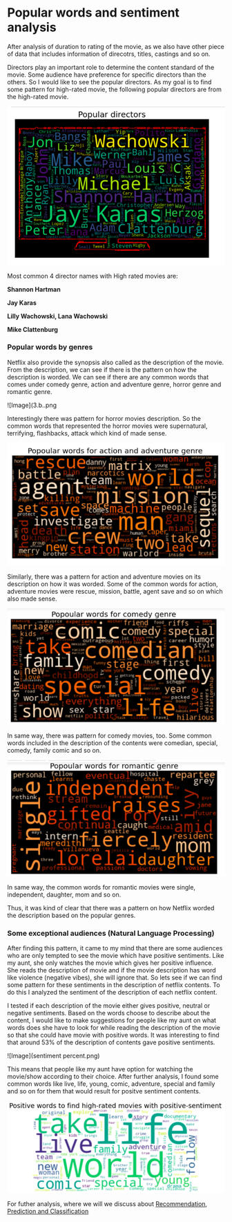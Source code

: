 
# Popular words and sentiment analysis

After analysis of duration to rating of the movie, as we also have other piece of data that includes information of direcotrs, titles, castings and so on.

Directors play an important role to determine the content standard of the movie. Some audience have preference for specific directors than the others. So I would like to see the popular
directors. As my goal is to find some pattern for high-rated movie, the following popular directors are from the high-rated movie.

![Image](3.a..png)

Most common 4 director names with High rated movies are:

**Shannon Hartman**

**Jay Karas**

**Lilly Wachowski, Lana Wachowski**

**Mike Clattenburg**

### Popular words by genres

Netflix also provide the synopsis also called as the description of the movie. From the description, we can see if there is the pattern on how the description is worded. We can see if there are any common words that comes under comedy genre, action and adventure genre, horror genre and romantic genre.

![Image](3.b..png

Interestingly there was pattern for horror movies description. So the common words that represented the horror movies were supernatural, terrifying, flashbacks, attack which kind of made sense.

![Image](3.c..png)

Similarly, there was a pattern for action and adventure movies on its description on how it was worded. Some of the common words for action, adventure movies were rescue, mission, battle, agent save and so on which also made sense.

![Image](3.d..png)

In same way, there was pattern for comedy movies, too. Some common words included in the description of the contents were comedian, special, comedy, family comic and so on.

![Image](3.e..png)

In same way, the common words for romantic movies were single, independent, daughter, mom and so on.

Thus, it was kind of clear that there was a pattern on how Netflix worded the description based on the popular genres.

### Some exceptional audiences (Natural Language Processing)

After finding this pattern, it came to my mind that there are some audiences who are only tempted to see the movie which have positive sentiments. Like my aunt, she only watches the movie which gives her positive influence. She reads the description of movie and if the movie description has word like violence (negative vibes), she will ignore that. So lets see if we can find some pattern for these sentiments in the description of netflix contents. To do this I analyzed the sentiment of the description of each netflix content.

I tested if each description of the movie either gives positive, neutral or negative sentiments. Based on the words choose to describe about the content, I would like to make suggestions for people like my aunt on what words does she have to look for while reading the description of the movie so that she could have movie with positive words. It was interesting to find that around 53% of the description of contents gave positive sentiments. 

![Image](sentiment percent.png)

This means that people like my aunt have option for watching the movie/show according to their choice. After further analysis, I found some common words like live, life, young, comic, adventure, special and family and so on for them that would result for positve sentiment contents.


![Image](3.f..png)

For futher analysis, where we will we discuss about [Recommendation, Prediction and Classification](Recommendations.md)

   
